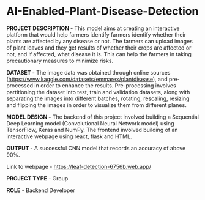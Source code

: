 # AI-Enabled-Plant-Disease-Detection

**PROJECT DESCRIPTION -** This model aims at creating an interactive platform that would help farmers identify farmers identify whether their plants are affected by any disease or not. The farmers can upload images of plant leaves and they get results of whether their crops are affected or not, and if affected, what disease it is. This can help the farmers in taking precautionary measures to minimize risks.

**DATASET -** The image data was obtained through online sources (https://www.kaggle.com/datasets/emmarex/plantdisease), and pre-processed in order to enhance the results. Pre-processing involves partitioning the dataset into test, train and validation datasets, along with separating the images into different batches, rotating, rescaling, resizing and flipping the images in order to visualize them from different planes.

**MODEL DESIGN -** The backend of this project involved building a Sequential Deep Learning model (Convolutional Neural Network model) using TensorFlow, Keras and NumPy. The frontend involved building of an interactive webpage using react, flask and HTML.

**OUTPUT -** A successful CNN model that records an accuracy of above 90%.

Link to webpage - https://leaf-detection-6756b.web.app/

**PROJECT TYPE** - Group

**ROLE** - Backend Developer

